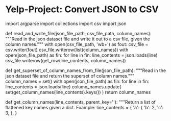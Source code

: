 # Yelp-Project: Convert JSON to CSV

import argparse
import collections
import csv
import json


def read_and_write_file(json_file_path, csv_file_path, column_names):
    """Read in the json dataset file and write it out to a csv file, given the column names."""
    with open(csv_file_path, 'wb+') as fout:
        csv_file = csv.writer(fout)
        csv_file.writerow(list(column_names))
        with open(json_file_path) as fin:
            for line in fin:
                line_contents = json.loads(line)
                csv_file.writerow(get_row(line_contents, column_names))

def get_superset_of_column_names_from_file(json_file_path):
    """Read in the json dataset file and return the superset of column names."""
    column_names = set()
    with open(json_file_path) as fin:
        for line in fin:
            line_contents = json.loads(line)
            column_names.update(
                    set(get_column_names(line_contents).keys())
                    )
    return column_names

def get_column_names(line_contents, parent_key=''):
    """Return a list of flattened key names given a dict.
    Example:
        line_contents = {
            'a': {
                'b': 2,
                'c': 3,
                },
        }
